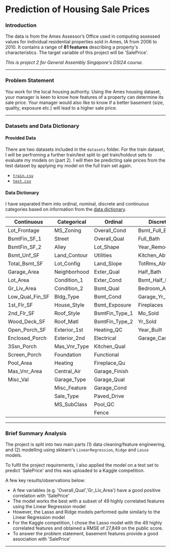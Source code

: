 # Prediction of Housing Sale Prices

### Introduction

The data is from the Ames Assessor’s Office used in computing assessed values for individual residential properties sold in Ames, IA from 2006 to 2010. It contains a range of **81 features** describing a property's characteristics. The target variable of this project will be 'SalePrice'.

*This is project 2 for General Assembly Singapore's DSI24 course.*

---

### Problem Statement

You work for the local housing authority. Using the Ames housing dataset, your manager is keen to know how features of a property can determine its sale price. Your manager would also like to know if a better basement (size, quality, exposure etc.) will lead to a higher sale price.

---

### Datasets and Data Dictionary

#### Provided Data

There are two datasets included in the `datasets` folder. For the train dataset, I will be perfroming a further train/test split to get train/holdout sets to evaluate my models on (part 2). I will then be predicting sale prices from the test dataset by applying my model on the full train set again.


* [`train.csv`](../datasets/train.csv)
* [`test.csv`](../datasets/test.csv)

#### Data Dictionary

I have separated them into ordinal, nominal, discrete and continuous categories based on information from the [data dictionary](http://jse.amstat.org/v19n3/decock/DataDocumentation.txt).

|Continuous|Categorical|Ordinal|Discrete|
|---|---|---|---|
|Lot_Frontage|MS_Zoning|Overall_Cond|Bsmt_Full_Bath|
|BsmtFin_SF_1|Street|Overall_Qual|Full_Bath|
|BsmtFin_SF_2|Alley|Lot_Shape|Year_Remod/Add|
|Bsmt_Unf_SF|Land_Contour|Utilities|Kitchen_AbvGr|
|Total_Bsmt_SF|Lot_Config|Land_Slope|TotRms_AbvGrd|
|Garage_Area|Neighborhood|Exter_Qual|Half_Bath|
|Lot_Area|Condition_1|Exter_Cond|Bsmt_Half_Bath|
|Gr_Liv_Area|Condition_2|Bsmt_Qual|Bedroom_AbvGr|
|Low_Qual_Fin_SF|Bldg_Type|Bsmt_Cond|Garage_Yr_Blt|
|1st_Flr_SF|House_Style|Bsmt_Exposure|Fireplaces|
|2nd_Flr_SF|Roof_Style|BsmtFin_Type_1|Mo_Sold|
|Wood_Deck_SF|Roof_Matl|BsmtFin_Type_2|Yr_Sold|
|Open_Porch_SF|Exterior_1st|Heating_QC|Year_Built|
|Enclosed_Porch|Exterior_2nd|Electrical|Garage_Cars|
|3Ssn_Porch|Mas_Vnr_Type|Kitchen_Qual||	
|Screen_Porch|Foundation|Functional||	
|Pool_Area|	Heating|Fireplace_Qu||	
|Mas_Vnr_Area|Central_Air|Garage_Finish||
|Misc_Val|Garage_Type|Garage_Qual||
||Misc_Feature|	Garage_Cond||	
||Sale_Type|Paved_Drive||	
||MS_SubClass|Pool_QC||
|||Fence||

---

### Brief Summary Analysis

The project is split into two main parts (1) data cleaning/feature engineering, and (2) modelling using sklearn's `LinearRegression`, `Ridge` and `Lasso` models. 

To fulfil the project requirements, I also applied the model on a test set to predict 'SalePrice' and this was uploaded to a Kaggle competition.

A few key results/observations below:
   - A few variables (e.g. 'Overall_Qual','Gr_Liv_Area') have a good positive correlation with 'SalePrice'
   - The model works the best with a subset of 49 highly correlated features using the Linear Regression model
   - However, the Lasso and Ridge models performed quite similarly to the Linear Regression model
   - For the Kaggle competition, I chose the Lasso model with the 49 highly correlated features and obtained a RMSE of 27,849 on the public score.
   - To answer the problem statement, basement features provide a good association with 'SalePrice'

---


